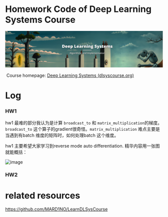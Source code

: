 # Homework Code of **Deep Learning Systems Course** 

![image-20221006203152446](README.assets/image-20221006203152446.png)

​	Course homepage: [Deep Learning Systems (dlsyscourse.org)](https://dlsyscourse.org/)

# Log

### HW1

hw1 最难的部分我认为是计算 `broadcast_to` 和 `matrix_multiplication`的梯度。`broadcast_to` 这个算子的gradient很奇怪。`matrix_multiplication` 难点主要是当遇到有batch 维度的矩阵时，如何处理batch 这个维度。

hw1 主要希望大家学习到reverse mode auto differentiation. 精华内容用一张图就能概括：

![image](https://user-images.githubusercontent.com/59241275/195799436-fc969121-9ce2-4e4d-8924-42ff5db0e576.png)

### HW2


# related resources

https://github.com/MARD1NO/LearnDLSysCourse
